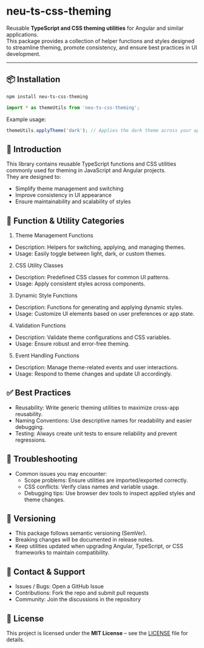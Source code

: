 # neu-ts-css-theming

Reusable **TypeScript and CSS theming utilities** for Angular and similar applications.  
This package provides a collection of helper functions and styles designed to streamline theming, promote consistency, and ensure best practices in UI development.

---

## 📦 Installation

```bash
npm install neu-ts-css-theming
```

```typescript
import * as themeUtils from 'neu-ts-css-theming';
```

Example usage:
```typescript
themeUtils.applyTheme('dark'); // Applies the dark theme across your app
```

## 📖 Introduction

This library contains reusable TypeScript functions and CSS utilities commonly used for theming in JavaScript and Angular projects.  
They are designed to:

- Simplify theme management and switching
- Improve consistency in UI appearance
- Ensure maintainability and scalability of styles

## 🧩 Function & Utility Categories

1. Theme Management Functions
  - Description: Helpers for switching, applying, and managing themes.
  - Usage: Easily toggle between light, dark, or custom themes.

2. CSS Utility Classes
  - Description: Predefined CSS classes for common UI patterns.
  - Usage: Apply consistent styles across components.

3. Dynamic Style Functions
  - Description: Functions for generating and applying dynamic styles.
  - Usage: Customize UI elements based on user preferences or app state.

4. Validation Functions
  - Description: Validate theme configurations and CSS variables.
  - Usage: Ensure robust and error-free theming.

5. Event Handling Functions
  - Description: Manage theme-related events and user interactions.
  - Usage: Respond to theme changes and update UI accordingly.

## ✅ Best Practices

- Reusability: Write generic theming utilities to maximize cross-app reusability.
- Naming Conventions: Use descriptive names for readability and easier debugging.
- Testing: Always create unit tests to ensure reliability and prevent regressions.

## 🔧 Troubleshooting

- Common issues you may encounter:
  - Scope problems: Ensure utilities are imported/exported correctly.
  - CSS conflicts: Verify class names and variable usage.
  - Debugging tips: Use browser dev tools to inspect applied styles and theme changes.

## 📌 Versioning

- This package follows semantic versioning (SemVer).
- Breaking changes will be documented in release notes.
- Keep utilities updated when upgrading Angular, TypeScript, or CSS frameworks to maintain compatibility.

## 💬 Contact & Support

- Issues / Bugs: Open a GitHub Issue
- Contributions: Fork the repo and submit pull requests
- Community: Join the discussions in the repository

## 📜 License

This project is licensed under the **MIT License** – see the [LICENSE](./LICENSE) file for details.

